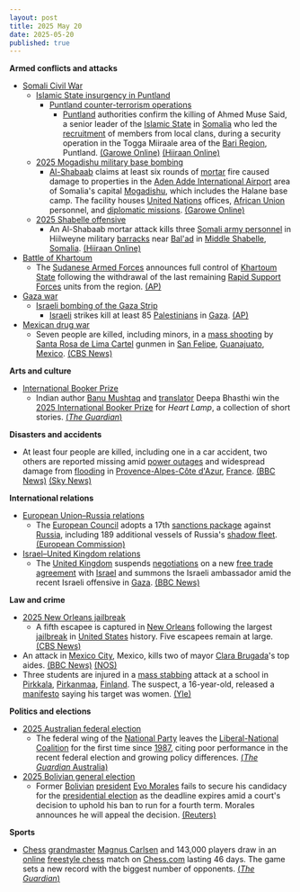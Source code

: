 ```yaml
---
layout: post
title: 2025 May 20
date: 2025-05-20
published: true
---
```



**Armed conflicts and attacks**

* [Somali Civil War](https://en.wikipedia.org/wiki/Somali_Civil_War_%282009%E2%80%93present%29 "Somali Civil War (2009–present)")
  + [Islamic State insurgency in Puntland](https://en.wikipedia.org/wiki/Islamic_State_insurgency_in_Puntland "Islamic State insurgency in Puntland")
    - [Puntland counter-terrorism operations](https://en.wikipedia.org/wiki/Puntland_counter-terrorism_operations "Puntland counter-terrorism operations")
      * [Puntland](https://en.wikipedia.org/wiki/Puntland "Puntland") authorities confirm the killing of Ahmed Muse Said, a senior leader of the [Islamic State](https://en.wikipedia.org/wiki/Islamic_State_%E2%80%93_Somalia_Province "Islamic State – Somalia Province") in [Somalia](https://en.wikipedia.org/wiki/Somalia "Somalia") who led the [recruitment](https://en.wikipedia.org/wiki/Recruitment "Recruitment") of members from local clans, during a security operation in the Togga Miiraale area of the [Bari Region](https://en.wikipedia.org/wiki/Bari_Region "Bari Region"), Puntland. [(Garowe Online)](https://www.garoweonline.com/en/news/somalia/somalia-puntland-announces-death-of-senior-isis-facilitator-in-cal-miskaad-mountains) [(Hiiraan Online)](https://www.hiiraan.com/news4/2025/May/201582/senior_isis_leader_killed_in_puntland_security_operation.aspx)
  + [2025 Mogadishu military base bombing](https://en.wikipedia.org/wiki/2025_Mogadishu_military_base_bombing "2025 Mogadishu military base bombing")
    - [Al-Shabaab](https://en.wikipedia.org/wiki/Al-Shabaab_%28militant_group%29 "Al-Shabaab (militant group)") claims at least six rounds of [mortar](https://en.wikipedia.org/wiki/Mortar_%28weapon%29 "Mortar (weapon)") fire caused damage to properties in the [Aden Adde International Airport](https://en.wikipedia.org/wiki/Aden_Adde_International_Airport "Aden Adde International Airport") area of Somalia's capital [Mogadishu](https://en.wikipedia.org/wiki/Mogadishu "Mogadishu"), which includes the Halane base camp. The facility houses [United Nations](https://en.wikipedia.org/wiki/United_Nations "United Nations") offices, [African Union](https://en.wikipedia.org/wiki/African_Union "African Union") personnel, and [diplomatic missions](https://en.wikipedia.org/wiki/List_of_diplomatic_missions_in_Somalia "List of diplomatic missions in Somalia"). [(Garowe Online)](https://www.garoweonline.com/en/news/somalia/somalia-mortar-attack-targets-mogadishu-international-airport-residents)
  + [2025 Shabelle offensive](https://en.wikipedia.org/wiki/2025_Shabelle_offensive "2025 Shabelle offensive")
    - An Al-Shabaab mortar attack kills three [Somali army personnel](https://en.wikipedia.org/wiki/Somali_Armed_Forces "Somali Armed Forces") in Hiilweyne military [barracks](https://en.wikipedia.org/wiki/Barracks "Barracks") near [Bal'ad](https://en.wikipedia.org/wiki/Balad%2C_Somalia "Balad, Somalia") in [Middle Shabelle](https://en.wikipedia.org/wiki/Middle_Shabelle "Middle Shabelle"), [Somalia](https://en.wikipedia.org/wiki/Somalia "Somalia"). [(Hiiraan Online)](https://www.hiiraan.com/news4/2025/May/201581/al_shabaab_launches_mortar_attack_on_halane_base_camp_in_mogadishu.aspx)
* [Battle of Khartoum](https://en.wikipedia.org/wiki/Battle_of_Khartoum_%282023%E2%80%932025%29 "Battle of Khartoum (2023–2025)")
  + The [Sudanese Armed Forces](https://en.wikipedia.org/wiki/Sudanese_Armed_Forces "Sudanese Armed Forces") announces full control of [Khartoum State](https://en.wikipedia.org/wiki/Khartoum_State "Khartoum State") following the withdrawal of the last remaining [Rapid Support Forces](https://en.wikipedia.org/wiki/Rapid_Support_Forces "Rapid Support Forces") units from the region. [(AP)](https://apnews.com/article/sudan-war-military-rsf-khartoum-1c03cd653fd667a3c4f5c489bb644193)
* [Gaza war](https://en.wikipedia.org/wiki/Gaza_war "Gaza war")
  + [Israeli bombing of the Gaza Strip](https://en.wikipedia.org/wiki/Israeli_bombing_of_the_Gaza_Strip "Israeli bombing of the Gaza Strip")
    - [Israeli](https://en.wikipedia.org/wiki/Israel_Defense_Forces "Israel Defense Forces") strikes kill at least 85 [Palestinians](https://en.wikipedia.org/wiki/Palestinians "Palestinians") in [Gaza](https://en.wikipedia.org/wiki/Gaza_Strip "Gaza Strip"). [(AP)](https://apnews.com/article/israel-palestinians-hamas-war-news-hostages-05-20-2025-402954f7424825ef73ad57f17a701fac)
* [Mexican drug war](https://en.wikipedia.org/wiki/Mexican_drug_war "Mexican drug war")
  + Seven people are killed, including minors, in a [mass shooting](https://en.wikipedia.org/wiki/Mass_shooting "Mass shooting") by [Santa Rosa de Lima Cartel](https://en.wikipedia.org/wiki/Santa_Rosa_de_Lima_Cartel "Santa Rosa de Lima Cartel") gunmen in [San Felipe](https://en.wikipedia.org/wiki/San_Felipe%2C_Guanajuato "San Felipe, Guanajuato"), [Guanajuato](https://en.wikipedia.org/wiki/Guanajuato "Guanajuato"), [Mexico](https://en.wikipedia.org/wiki/Mexico "Mexico"). [(CBS News)](https://www.cbsnews.com/news/mexico-mass-shooting-deaths-cartel-messages-guanajuato/)

**Arts and culture**

* [International Booker Prize](https://en.wikipedia.org/wiki/International_Booker_Prize "International Booker Prize")
  + Indian author [Banu Mushtaq](https://en.wikipedia.org/wiki/Banu_Mushtaq "Banu Mushtaq") and [translator](https://en.wikipedia.org/wiki/Translator "Translator") Deepa Bhasthi win the [2025 International Booker Prize](https://en.wikipedia.org/wiki/International_Booker_Prize#2025 "International Booker Prize") for *Heart Lamp*, a collection of short stories. [(*The Guardian*)](https://www.theguardian.com/books/2025/may/20/radical-translation-of-heart-lamp-by-banu-mushtaq-wins-international-booker-prize)

**Disasters and accidents**

* At least four people are killed, including one in a car accident, two others are reported missing amid [power outages](https://en.wikipedia.org/wiki/Power_outage "Power outage") and widespread damage from [flooding](https://en.wikipedia.org/wiki/Flooding "Flooding") in [Provence-Alpes-Côte d'Azur](https://en.wikipedia.org/wiki/Provence-Alpes-C%C3%B4te_d%27Azur "Provence-Alpes-Côte d'Azur"), [France](https://en.wikipedia.org/wiki/France "France"). [(BBC News)](https://www.bbc.com/news/articles/c8xgg82pr9no) [(Sky News)](https://news.sky.com/story/three-dead-and-two-missing-after-floods-hit-southern-france-reports-13371867)

**International relations**

* [European Union–Russia relations](https://en.wikipedia.org/wiki/European_Union%E2%80%93Russia_relations "European Union–Russia relations")
  + The [European Council](https://en.wikipedia.org/wiki/European_Council "European Council") adopts a 17th [sanctions package](https://en.wikipedia.org/wiki/International_sanctions_during_the_Russian_invasion_of_Ukraine "International sanctions during the Russian invasion of Ukraine") against [Russia](https://en.wikipedia.org/wiki/Russia "Russia"), including 189 additional vessels of Russia's [shadow fleet](https://en.wikipedia.org/wiki/Russian_shadow_fleet "Russian shadow fleet"). [(European Commission)](https://enlargement.ec.europa.eu/news/eu-adopts-17th-sanctions-package-against-russia-2025-05-20_en)
* [Israel–United Kingdom relations](https://en.wikipedia.org/wiki/Israel%E2%80%93United_Kingdom_relations "Israel–United Kingdom relations")
  + The [United Kingdom](https://en.wikipedia.org/wiki/United_Kingdom "United Kingdom") suspends [negotiations](https://en.wikipedia.org/wiki/Negotiation "Negotiation") on a new [free trade agreement](https://en.wikipedia.org/wiki/Free_trade_agreement "Free trade agreement") with [Israel](https://en.wikipedia.org/wiki/Israel "Israel") and summons the Israeli ambassador amid the recent Israeli offensive in [Gaza](https://en.wikipedia.org/wiki/Gaza_Strip "Gaza Strip"). [(BBC News)](https://www.bbc.com/news/live/cq8037dd3p9t)

**Law and crime**

* [2025 New Orleans jailbreak](https://en.wikipedia.org/wiki/2025_New_Orleans_jailbreak "2025 New Orleans jailbreak")
  + A fifth escapee is captured in [New Orleans](https://en.wikipedia.org/wiki/New_Orleans "New Orleans") following the largest [jailbreak](https://en.wikipedia.org/wiki/Jailbreak "Jailbreak") in [United States](https://en.wikipedia.org/wiki/United_States "United States") history. Five escapees remain at large. [(CBS News)](https://www.cbsnews.com/news/corey-boyd-new-orleans-inmate-captured-today/)
* An attack in [Mexico City](https://en.wikipedia.org/wiki/Mexico_City "Mexico City"), Mexico, kills two of mayor [Clara Brugada](https://en.wikipedia.org/wiki/Clara_Brugada "Clara Brugada")'s top aides. [(BBC News)](https://www.bbc.com/news/articles/cyvmm275j1go) [(NOS)](https://nos.nl/artikel/2568086-twee-medewerkers-van-burgemeester-mexico-stad-op-klaarlichte-dag-doodgeschoten)
* Three students are injured in a [mass stabbing](https://en.wikipedia.org/wiki/Mass_stabbing "Mass stabbing") attack at a school in [Pirkkala](https://en.wikipedia.org/wiki/Pirkkala "Pirkkala"), [Pirkanmaa](https://en.wikipedia.org/wiki/Pirkanmaa "Pirkanmaa"), [Finland](https://en.wikipedia.org/wiki/Finland "Finland"). The suspect, a 16-year-old, released a [manifesto](https://en.wikipedia.org/wiki/Manifesto "Manifesto") saying his target was women. [(Yle)](https://yle.fi/a/74-20162911)

**Politics and elections**

* [2025 Australian federal election](https://en.wikipedia.org/wiki/2025_Australian_federal_election "2025 Australian federal election")
  + The federal wing of the [National Party](https://en.wikipedia.org/wiki/National_Party_of_Australia "National Party of Australia") leaves the [Liberal-National Coalition](https://en.wikipedia.org/wiki/Coalition_%28Australia%29 "Coalition (Australia)") for the first time since [1987](https://en.wikipedia.org/wiki/1987_Australian_federal_election "1987 Australian federal election"), citing poor performance in the recent federal election and growing policy differences. [(*The Guardian* Australia)](https://www.theguardian.com/australia-news/2025/may/20/nationals-leaving-split-coalition-liberal-party-australian-election)
* [2025 Bolivian general election](https://en.wikipedia.org/wiki/2025_Bolivian_general_election "2025 Bolivian general election")
  + Former [Bolivian](https://en.wikipedia.org/wiki/Politics_of_Bolivia "Politics of Bolivia") [president](https://en.wikipedia.org/wiki/President_of_Bolivia "President of Bolivia") [Evo Morales](https://en.wikipedia.org/wiki/Evo_Morales "Evo Morales") fails to secure his candidacy for the [presidential election](https://en.wikipedia.org/wiki/Presidential_election "Presidential election") as the deadline expires amid a court's decision to uphold his ban to run for a fourth term. Morales announces he will appeal the decision. [(Reuters)](https://www.reuters.com/world/americas/evo-morales-out-bolivian-presidential-race-candidate-deadline-expires-2025-05-20/)

**Sports**

* [Chess](https://en.wikipedia.org/wiki/Chess "Chess") [grandmaster](https://en.wikipedia.org/wiki/Grandmaster_%28chess%29 "Grandmaster (chess)") [Magnus Carlsen](https://en.wikipedia.org/wiki/Magnus_Carlsen "Magnus Carlsen") and 143,000 players draw in an [online](https://en.wikipedia.org/wiki/Online_chess "Online chess") [freestyle chess](https://en.wikipedia.org/wiki/Freestyle_chess "Freestyle chess") match on [Chess.com](https://en.wikipedia.org/wiki/Chess.com "Chess.com") lasting 46 days. The game sets a new record with the biggest number of opponents. [(*The Guardian*)](https://www.theguardian.com/sport/2025/may/20/chess-champion-magnus-carlsen-vs-the-world-match-ends-in-surprise-draw)

